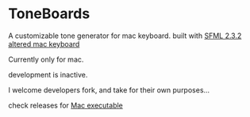 # ToneBoards
A customizable tone generator for mac keyboard. built with [SFML 2.3.2 altered mac keyboard](https://github.com/kipbits/SFML-2.3.2-Updated-plist_altered-keyboard/releases)

Currently only for mac. 

development is inactive. 

I welcome developers fork, and take for their own purposes...

check releases for [Mac executable](https://github.com/kipbits/ToneBoards/releases)
